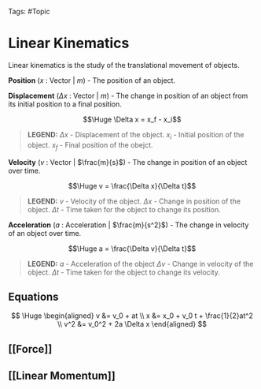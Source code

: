 Tags: #Topic 

# Linear Kinematics

Linear kinematics is the study of the translational movement of objects.

**Position** ($x$ : Vector | $m$) - The position of an object.

**Displacement** ($\Delta x$ : Vector | $m$) - The change in position of an object from its initial position to a final position.

$$\Huge \Delta x = x_f - x_i$$

> **LEGEND:**
> $\Delta x$ - Displacement of the object.
> $x_i$ - Initial position of the object.
> $x_f$ - Final position of the obejct.

**Velocity** ($v$ : Vector | $\frac{m}{s}$) - The change in position of an object over time.

$$\Huge v = \frac{\Delta x}{\Delta t}$$

> **LEGEND:**
> $v$ - Velocity of the object.
> $\Delta x$ - Change in position of the object.
> $\Delta t$ - Time taken for the object to change its position.

**Acceleration** ($a$ : Acceleration | $\frac{m}{s^2}$) - The change in velocity of an object over time.

$$\Huge a = \frac{\Delta v}{\Delta t}$$

> **LEGEND:**
> $a$ - Acceleration of the object
> $\Delta v$ - Change in velocity of the object.
> $\Delta t$ - Time taken for the object to change its velocity.

## Equations

$$
\Huge
\begin{aligned}
v &= v_0 + at \\
x &= x_0 + v_0 t + \frac{1}{2}at^2 \\
v^2 &= v_0^2 + 2a \Delta x
\end{aligned}
$$

## [[Force]]
## [[Linear Momentum]]